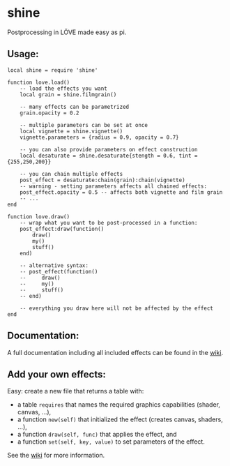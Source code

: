 # shine

Postprocessing in LÖVE made easy as pi.


## Usage:

    local shine = require 'shine'
    
    function love.load()
        -- load the effects you want
        local grain = shine.filmgrain()
        
        -- many effects can be parametrized
        grain.opacity = 0.2
        
        -- multiple parameters can be set at once
        local vignette = shine.vignette()
        vignette.parameters = {radius = 0.9, opacity = 0.7}
        
        -- you can also provide parameters on effect construction
        local desaturate = shine.desaturate{stength = 0.6, tint = {255,250,200}}
        
        -- you can chain multiple effects
        post_effect = desaturate:chain(grain):chain(vignette)
        -- warning - setting parameters affects all chained effects:
        post_effect.opacity = 0.5 -- affects both vignette and film grain
        -- ...
    end
    
    function love.draw()
        -- wrap what you want to be post-processed in a function:
        post_effect:draw(function()
            draw()
            my()
            stuff()
        end)
        
        -- alternative syntax:
        -- post_effect(function()
        --     draw()
        --     my()
        --     stuff()
        -- end)
        
        -- everything you draw here will not be affected by the effect
    end

## Documentation:

A full documentation including all included effects can be found in the [wiki](https://github.com/vrld/shine/wiki).


## Add your own effects:

Easy: create a new file that returns a table with:

 * a table `requires` that names the required graphics capabilities (shader, canvas, ...),
 * a function  `new(self)` that initialized the effect (creates canvas, shaders, ...),
 * a function `draw(self, func)` that applies the effect, and
 * a function `set(self, key, value)` to set parameters of the effect.

See the [wiki](https://github.com/vrld/shine/wiki) for more information.

